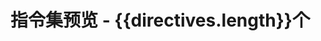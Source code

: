 <script setup>
import { ref, computed } from 'vue';

const directives = ref([
  {
    name: 'timetrack',
    description: '用于媒体元素的指令，当达到指定时间时触发回调函数，支持数组形式的多个时间点',
    category: '交互类'
  },
  {
    "name": "backtop",
    "description": "返回顶部指令，当页面滚动到一定高度时显示返回顶部按钮",
    "category": "交互类"
  },
  {
    "name": "copy",
    "description": "一键复制文本内容，支持动态文本和复制状态反馈",
    "category": "交互类"
  },
  {
    "name": "clickout",
    "description": "点击外部处理函数，支持自定义点击外部处理函数",
    "category": "交互类"
  },
  {
    "name": "hotkey",
    "description": "监听键盘事件，支持自定义多个快捷键和回掉函数",
    "category": "交互类"
  },
  {
    "name": "tooltip",
    "description": "为元素添加悬浮提示，支持自定义提示内容和位置",
    "category": "交互类"
  },
  {
    "name": "preload",
    "description": "预加载指令，支持页面预加载和资源预加载",
    "category": "性能优化类"
  },
  {
    "name": "emoji",
    "description": "禁止表情符号输入功能，防止在表单中用户输入表情符号",
    "category": "表单类"
  },
  {
    "name": "trim",
    "description": "去除输入框首尾空格，防止用户输入空格",
    "category": "表单类"
  },
  {
    "name": "ellipsis",
    "description": "文本溢出时自动添加省略号，支持自定义行数",
    "category": "视觉类"
  },
  {
    "name": "focus",
    "description": "自动聚焦表单元素，提升表单交互体验",
    "category": "表单类"
  },
  {
    "name": "pwdvisible",
    "description": "密码可见性切换功能",
    "category": "表单类"
  },
  {
    "name": "clearable",
    "description": "为输入框或文本域添加一个清除按钮，点击后可以快速清空内容",
    "category": "表单类"
  },
  {
    "name": "debounce",
    "description": "防抖函数，用于减少事件触发频率",
    "category": "交互类"
  },
  {
    "name": "throttle",
    "description": "节流函数，用于控制事件触发频率",
    "category": "交互类"
  },
  {
    "name": "highlight",
    "description": "灵活的文本高亮效果，支持多种颜色格式和自动对比度",
    "category": "视觉类"
  },
  {
    "name": "watermarker",
    "description": "为元素添加水印效果，支持自定义水印文本和样式",
    "category": "视觉类"
  },
  {
    "name": "longpress",
    "description": "长按事件功能，支持自定义长按时间",
    "category": "交互类"
  },
  {
    "name": "scroolto",
    "description": "滚动到指定元素，支持自定义滚动行为",
    "category": "交互类"
  },
  {
    "name": "spare",
    "description": "处理图片加载失败场景，自动切换到备用图片",
    "category": "性能优化类"
  },
  {
    "name": "doubleclick",
    "description": "双击事件处理，提供更丰富的交互方式",
    "category": "交互类"
  },
  {
    "name": "threeclick",
    "description": "三击事件处理，支持自定义三击时间",
    "category": "交互类"
  },
  {
    "name": "drag",
    "description": "创建可拖动的元素，支持设置范围、设置回掉函数",
    "category": "交互类"
  },
  {
    "name": "ripple",
    "description": "给目标元素添加水波纹效果，支持自定义波纹颜色和时长",
    "category": "视觉类"
  },
  {
    "name": "countup",
    "description": "数字滚动动画效果，支持指定目标数值或使用元素内容作为目标值",
    "category": "视觉类"
  },
  {
    "name": "lazyload",
    "description": "图片懒加载功能，支持自定义加载时机",
    "category": "性能优化类"
  },
  {
    "name": "fitfont",
    "description": "根据容器的大小动态调整文本的字体大小",
    "category": "视觉类"
  },
  {
    "name": "autobox",
    "description": "自动调整box大小以适应其内容",
    "category": "视觉类"
  },
  {
    "name": "boxresize",
    "description": "监听元素的尺寸变化，并在尺寸变化时触发回调函数",
    "category": "视觉类"
  },
  {
    "name": "verify",
    "description": "表单验证功能，支持自定义验证规则和错误提示",
    "category": "表单类"
  },
  {
    "name": "draggablesort",
    "description": "拖拽元素来重新排序列表，并且在拖拽完成后更新数据",
    "category": "交互类"
  },
  {
    "name": "autoinputtype",
    "description": "根据输入内容自动切换输入框类型，例如在输入邮箱时自动切换到邮箱输入框",
    "category": "表单类"
  },
  {
    "name": "fullscreen",
    "description": "点击元素全屏显示，再次点击退出全屏",
    "category": "交互类"
  },
  {
    "name": "infinite-scroll",
    "description": "实现无限滚动功能，当滚动到底部时触发加载更多数据",
    "category": "交互类"
  },
  {
    "name": "mousefollow",
    "description": "鼠标跟随指令，支持自定义跟随元素和位置",
    "category": "交互类"
  },
  {
    "name": "marquee",
    "description": "实现文本滚动效果，支持自定义滚动速度和方向",
    "category": "视觉类"
  },
  {
    "name": "top",
    "description": "永远使得元素图层最高！",
    "category": "视觉类"
  },
  {
    "name": "desaturate",
    "description": "一键开启网页灰色素调，至远方",
    "category": "视觉类"
  },
  {
    "name": "closetab",
    "description": "关闭当前浏览器标签页",
    "category": "交互类"
  },
  {
    "name": 'headerscroll',
    "description": "控制顶部header的显示和隐藏",
    "category": "视觉类"
  },
  {
    "name": 'loading',
    "description": '显示加载动画',
    "category": '视觉类'
  },
  {
    "name": "particle",
    "description": "点击粒子爆炸效果",
    "category": "视觉类"
  },
  {
    "name":"invertcolors",
    "description":"实现文字颜色和背景色的反转效果",
    "category":"视觉类"
  },
  {
    "name": "confetti",
    "description": "点击元素触发全屏五彩纸屑动画效果",
    "category": "视觉类"
  },
  {
    "name": "gradient",
    "description": "为元素添加渐变背景流动效果",
    "category": "视觉类"
  },
  {
    "name": "typing",
    "description": "模拟打字机效果的指令，支持速度控制和状态回调，让文本展示更生动有趣。",
    "category": "视觉类"
  }
])

const groupedDirectives = computed(() => {
  const groups = {};
  directives.value.sort((a, b) => {
    return a.name.localeCompare(b.name);
  })
  directives.value.forEach(directive => {
    if (!groups[directive.category]) {
      groups[directive.category] = [];
    }
    groups[directive.category].push(directive);
  });
  return groups;
});
</script>

<h1>指令集预览 - {{directives.length}}个</h1>

<template v-for="(directives, category) in groupedDirectives" :key="category">
  <div class="category-section">
    <h3 class="category-title">
      {{ category }} - {{ groupedDirectives[category].length }}个
    </h3>
    <div class="directive-grid">
      <a
        v-for="directive in directives"
        :key="directive.name"
        :href="`/directives/${directive.name}`"
        class="directive-card"
      >
        <div class="directive-name">{{ directive.name }}</div>
        <div class="directive-description">{{ directive.description }}</div>
      </a>
    </div>
  </div>
</template>

<style scoped>
.category-section {
  margin-bottom: 3rem;
}

.category-title {
  font-size: 1.5rem;
  font-weight: 600;
  margin-bottom: 1.5rem;
  padding-bottom: 0.5rem;
}

.directive-grid {
  display: grid;
  grid-template-columns: repeat(3, 1fr);
  gap: 1.5rem;
  margin: 1rem 0;
}

@media (max-width: 1200px) {
  .directive-grid {
    grid-template-columns: repeat(2, 1fr);
  }
}

@media (max-width: 768px) {
  .directive-grid {
    grid-template-columns: 1fr;
  }
}

.directive-card {
  border: 1px solid var(--vp-c-divider);
  border-radius: 8px;
  padding: 1.5rem;
  transition: all 0.1s ease-in-out;
  cursor: pointer;
  text-decoration: none;
  height: 100%;
  display: flex;
  flex-direction: column;
}

.directive-card:hover {
  transform: translateY(-4px) scale(1.05);
  border-color: var(--vp-c-brand);
}

.directive-name {
  font-size: 1.25rem;
  font-weight: 600;
  color: var(--vp-c-brand);
  margin-bottom: 0.75rem;
}

.directive-description {
  color: var(--vp-c-text-2);
  line-height: 1.5;
  overflow: hidden;
  text-overflow: ellipsis;
  display: -webkit-box;
  -webkit-line-clamp: 2;
  -webkit-box-orient: vertical;
  flex-grow: 1;
}
</style>
